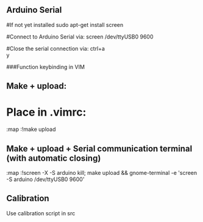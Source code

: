 ## Arduino Serial
#If not yet installed
sudo apt-get install screen

#Connect to Arduino Serial via:
screen /dev/ttyUSB0 9600

#Close the serial connection via:
ctrl+a
\
y

###Function keybinding in VIM
## Make + upload: 
# Place in .vimrc:
:map <F2> :!make upload <CR>
## Make + upload + Serial communication terminal (with automatic closing)
:map <F2> :!screen -X -S arduino kill; make upload && gnome-terminal -e 'screen -S arduino /dev/ttyUSB0 9600' <CR>

## Calibration
Use calibration script in src
